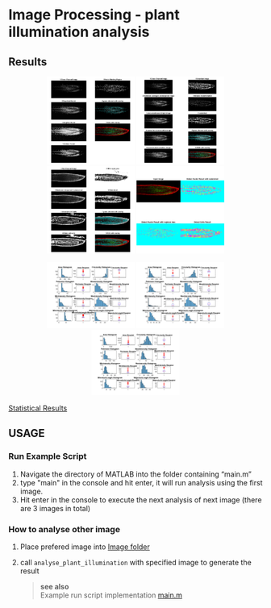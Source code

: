 # Image Processing - plant illumination analysis

## Results

<p align="center" float="left">
  <img src="screenshots/1.png" width="174"/>
  <img src="screenshots/2.png" width="174"/>
  <img src="screenshots/3.png" width="174"/>
  <img src="screenshots/4.png" width="174"/>
</p>
<p align="center" float="left">
  <img src="screenshots/5.png" width="174"/>
  <img src="screenshots/6.png" width="174"/>
  <img src="screenshots/7.png" width="174"/>
</p>

[Statistical Results](Report/Attachments/stackninja1_statistic.txt)

## USAGE
### Run Example Script 
1. Navigate the directory of MATLAB into the folder containing “main.m”
2. type "main" in the console and hit enter, it will run analysis using the first image.
3. Hit enter in the console to execute the next analysis of next image (there are 3 images in total)
### How to analyse other image
1. Place prefered image into [Image folder](Images)
2. call ``analyse_plant_illumination`` with specified image to generate the result

    > **see also**   
    > Example run script implementation [main.m](main.m)
